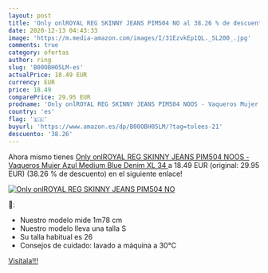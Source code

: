```yaml
---
layout: post
title: 'Only onlROYAL REG SKINNY JEANS PIM504 NO al 38.26 % de descuento'
date: 2020-12-13 04:43:33
image: 'https://m.media-amazon.com/images/I/31EzvkEp1QL._SL200_.jpg'
comments: true
category: ofertas
author: ring
slug: 'B00OBH05LM-es'
actualPrice: 18.49 EUR
currency: EUR
price: 18.49
comparePrice: 29.95 EUR
prodname: 'Only onlROYAL REG SKINNY JEANS PIM504 NOOS - Vaqueros Mujer  Azul  Medium Blue Denim   XL  34 '
country: 'es'
flag: '🇪🇸'
buyurl: 'https://www.amazon.es/dp/B00OBH05LM/?tag=tolees-21'
descuento: '38.26'
---
```


Ahora mismo tienes [Only onlROYAL REG SKINNY JEANS PIM504 NOOS - Vaqueros Mujer  Azul  Medium Blue Denim   XL  34 ](https://www.amazon.es/dp/B00OBH05LM/?tag=tolees-21) a 18.49 EUR (original: 29.95 EUR) (38.26 %  de descuento) en el siguiente enlace!

[![Only onlROYAL REG SKINNY JEANS PIM504 NO](https://m.media-amazon.com/images/I/31EzvkEp1QL._SL200_.jpg)](https://www.amazon.es/dp/B00OBH05LM/?tag=tolees-21)

🔎:

- Nuestro modelo mide 1m78 cm
- Nuestro modelo lleva una talla S
- Su talla habitual es 26
- Consejos de cuidado: lavado a máquina a 30°C

[Visítala!!!](https://www.amazon.es/dp/B00OBH05LM/?tag=tolees-21)
